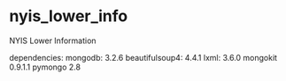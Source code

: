 # nyis_lower_info
NYIS Lower Information

dependencies:
    mongodb: 3.2.6
    beautifulsoup4: 4.4.1
    lxml: 3.6.0
    mongokit 0.9.1.1
    pymongo 2.8
